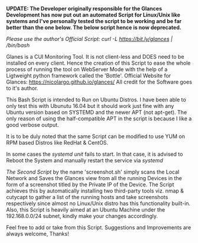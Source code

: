 **UPDATE: The Developer originally responsible for the Glances Development has now put out an automated Script for Linux/Unix like systems and I've personally tested the script to be working and be far better than the one below. The below script hence is now deprecated.**

*Please use the author's Official Script: curl -L https://bit.ly/glances | /bin/bash*


Glanes is a CUI Monitoring Tool. It is not client-less and DOES need to be installed on every client. Hence the creation of this Script to ease the whole process of running the tool on WebServer Mode with the help of a Ligtweight python framework called the 'Bottle'. Official Website for Glances: https://nicolargo.github.io/glances/ All credit for the Software goes to it's author.

This Bash Script is intended to Run on Ubuntu Distros. I have been able to only test this with Ubunutu 16.04 but it should work just fine with any Ubuntu version based on SYSTEMD and the newer APT (not apt-get). The only reason of using the half-compatible APT in the script is because I like a good verbose output.

It is to be duly noted that the same Script can be modified to use YUM on RPM based Distros like RedHat & CentOS.

In some cases the *systemd unit* fails to start. In that case, it is advised to Reboot the System and manually restart the service via *systemd*



*The Second Script* by the name 'screenshot.sh' simply scans the Local Network and Saves the Glances view from all the running Devices in the form of a screenshot titled by the Private IP of the Device. The Script achieves this by automatically installing two third-party tools viz. nmap & cutycapt to gather a list of the running hosts and take screenshots respectively since almost no Linux/Unix distro has this functionality built-in. Also, this Script is heavily aimed at an Ubuntu Machine under the 192.168.0.0/24 subnet, kindly make your changes accordingly.

Feel free to add or take from this Script. Suggestions and Improvements are always welcome, Thanks!

